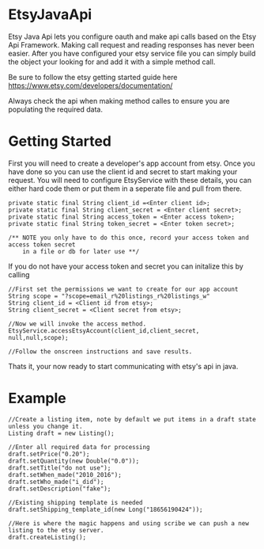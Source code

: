 # EtsyJavaApi

Etsy Java Api lets you configure oauth and make api calls based on the Etsy Api Framework.
Making call request and reading responses has never been easier. After you have configured your etsy service file you can simply build the object your looking for and add it with a simple method call.

Be sure to follow the etsy getting started guide here https://www.etsy.com/developers/documentation/

Always check the api when making method calles to ensure you are populating the required data.


# Getting Started
First you will need to create a developer's app account from etsy. 
Once you have done so you can use the client id and secret to start making your request. 
You will need to configure EtsyService with these details, you can either hard 
code them or put them in a seperate file and pull from there.
	
	private static final String client_id =<Enter client id>;
	private static final String client_secret = <Enter client secret>;
	private static final String access_token = <Enter access token>;
	private static final String token_secret = <Enter token secret>;
	
	/** NOTE you only have to do this once, record your access token and access token secret 
	    in a file or db for later use **/
	    
If you do not have your access token and secret you can initalize this by calling
	
	//First set the permissions we want to create for our app account
	String scope = "?scope=email_r%20listings_r%20listings_w"
	String client_id = <Client id from etsy>;
	String client_secret = <Client secret from etsy>;
	
	//Now we will invoke the access method.
	EtsyService.accessEtsyAccount(client_id,client_secret, null,null,scope);
	
	//Follow the onscreen instructions and save results.
	
Thats it, your now ready to start communicating with etsy's api in java.

# Example 
	//Create a listing item, note by default we put items in a draft state unless you change it.
	Listing draft = new Listing();
	
	//Enter all required data for processing
	draft.setPrice("0.20");
	draft.setQuantity(new Double("0.0"));
	draft.setTitle("do not use");
	draft.setWhen_made("2010_2016");
	draft.setWho_made("i_did");
	draft.setDescription("fake");
	
	//Existing shipping template is needed
	draft.setShipping_template_id(new Long("18656190424"));
	
	//Here is where the magic happens and using scribe we can push a new listing to the etsy server.
	draft.createListing();
